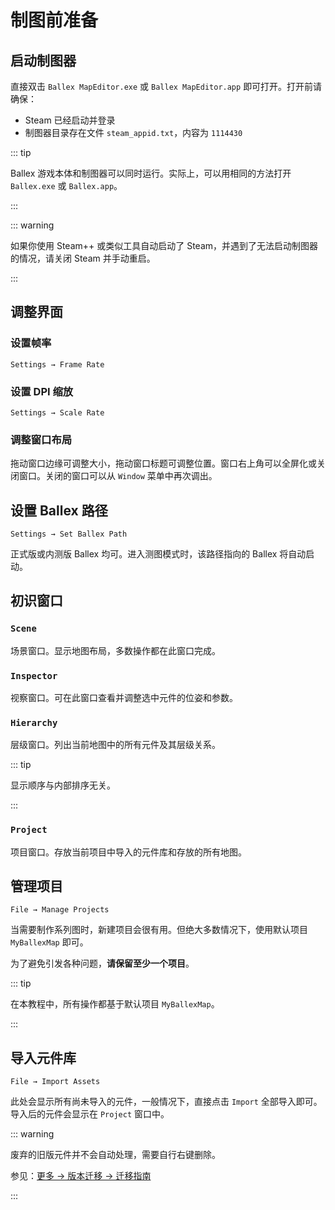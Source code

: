 # 制图前准备

## 启动制图器

直接双击 `Ballex MapEditor.exe` 或 `Ballex MapEditor.app` 即可打开。打开前请确保：

- Steam 已经启动并登录
- 制图器目录存在文件 `steam_appid.txt`，内容为 `1114430`

::: tip

Ballex 游戏本体和制图器可以同时运行。实际上，可以用相同的方法打开 `Ballex.exe` 或 `Ballex.app`。

:::

::: warning

如果你使用 Steam++ 或类似工具自动启动了 Steam，并遇到了无法启动制图器的情况，请关闭 Steam 并手动重启。

:::

## 调整界面

### 设置帧率

`Settings → Frame Rate`

### 设置 DPI 缩放

`Settings → Scale Rate`

### 调整窗口布局

拖动窗口边缘可调整大小，拖动窗口标题可调整位置。窗口右上角可以全屏化或关闭窗口。关闭的窗口可以从 `Window` 菜单中再次调出。

## 设置 Ballex 路径

`Settings → Set Ballex Path`

正式版或内测版 Ballex 均可。进入测图模式时，该路径指向的 Ballex 将自动启动。

## 初识窗口

### `Scene`

场景窗口。显示地图布局，多数操作都在此窗口完成。

### `Inspector`

视察窗口。可在此窗口查看并调整选中元件的位姿和参数。

### `Hierarchy`

层级窗口。列出当前地图中的所有元件及其层级关系。

::: tip

显示顺序与内部排序无关。

:::

### `Project`

项目窗口。存放当前项目中导入的元件库和存放的所有地图。

## 管理项目

`File → Manage Projects`

当需要制作系列图时，新建项目会很有用。但绝大多数情况下，使用默认项目 `MyBallexMap` 即可。

为了避免引发各种问题，**请保留至少一个项目**。

::: tip

在本教程中，所有操作都基于默认项目 `MyBallexMap`。

:::

## 导入元件库

`File → Import Assets`

此处会显示所有尚未导入的元件，一般情况下，直接点击 `Import` 全部导入即可。导入后的元件会显示在 `Project` 窗口中。

::: warning

废弃的旧版元件并不会自动处理，需要自行右键删除。

参见：[更多 → 版本迁移 → 迁移指南](/migration/guide.md)

:::
